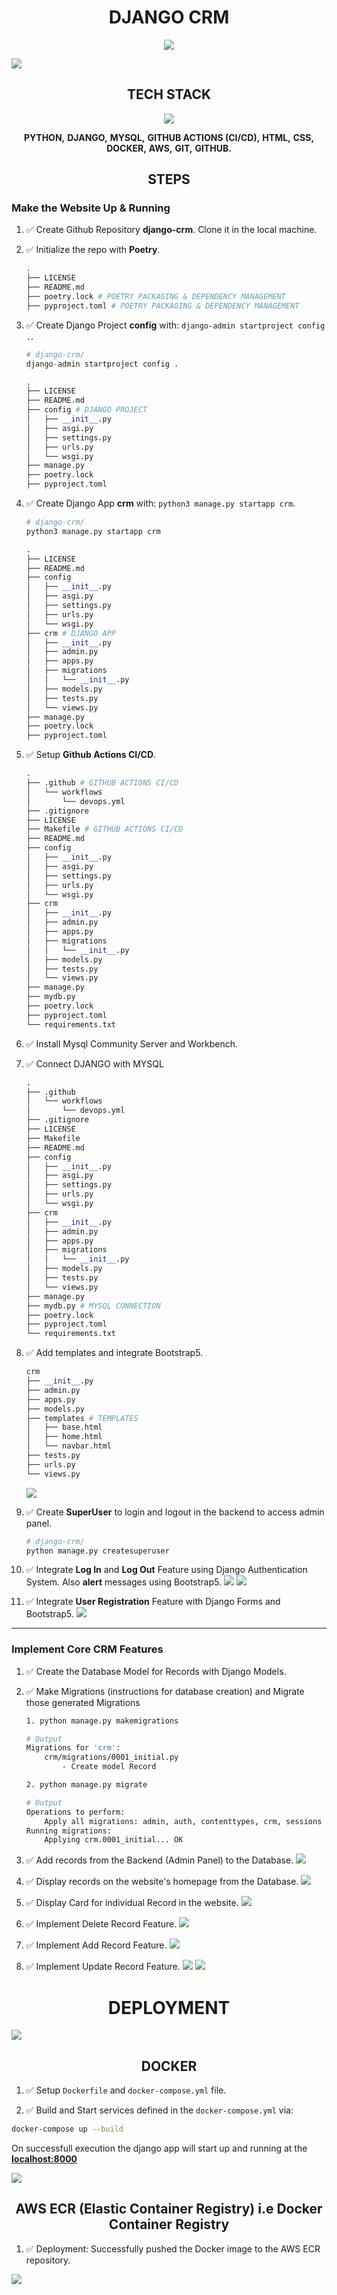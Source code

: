 <h1 align="center">DJANGO CRM</h1>

<p align="center">
    <a href="https://github.com/subratamondal1/django-crm/actions/workflows/devops.yml">
        <img src="https://github.com/subratamondal1/django-crm/actions/workflows/devops.yml/badge.svg"/>
    </a>
</p>

<img src="assets/images/stage00.png" />

<h2 align="center">TECH STACK</h2>
<p align="center">
  <img src="https://skillicons.dev/icons?i=python,django,mysql,githubactions,html,css,docker,aws,git,github&perline=5" />
</p>

<p align="center">
<strong>PYTHON,</strong>
<strong>DJANGO,</strong>
<strong>MYSQL,</strong>
<strong>GITHUB ACTIONS (CI/CD),</strong>
<strong>HTML,</strong>
<strong>CSS,</strong>
<strong>DOCKER,</strong>
<strong>AWS,</strong>
<strong>GIT,</strong>
<strong>GITHUB.</strong>
</p>

<h2 align="center">STEPS</h2>

<h3 align="left">Make the Website Up & Running</h3>

1. ✅ Create Github Repository **django-crm**. Clone it in the local machine.
2. ✅ Initialize the repo with **Poetry**.
    ```python
    .
    ├── LICENSE
    ├── README.md
    ├── poetry.lock # POETRY PACKAGING & DEPENDENCY MANAGEMENT
    ├── pyproject.toml # POETRY PACKAGING & DEPENDENCY MANAGEMENT
    ```
3. ✅ Create Django Project **config** with: `django-admin startproject config .`.
    ```python
    # django-crm/
    django-admin startproject config .

    .
    ├── LICENSE
    ├── README.md
    ├── config # DJANGO PROJECT
    │   ├── __init__.py
    │   ├── asgi.py
    │   ├── settings.py
    │   ├── urls.py
    │   └── wsgi.py
    ├── manage.py
    ├── poetry.lock
    ├── pyproject.toml

    ```
4. ✅ Create Django App **crm** with: `python3 manage.py startapp crm`.
    ```python
    # django-crm/
    python3 manage.py startapp crm

    .
    ├── LICENSE
    ├── README.md
    ├── config
    │   ├── __init__.py
    │   ├── asgi.py
    │   ├── settings.py
    │   ├── urls.py
    │   └── wsgi.py
    ├── crm # DJANGO APP
    │   ├── __init__.py
    │   ├── admin.py
    │   ├── apps.py
    │   ├── migrations
    │   │   └── __init__.py
    │   ├── models.py
    │   ├── tests.py
    │   └── views.py
    ├── manage.py
    ├── poetry.lock
    ├── pyproject.toml
    ```
5. ✅ Setup **Github Actions CI/CD**.

    ```python
    .
    ├── .github # GITHUB ACTIONS CI/CD
    │   └── workflows
    │       └── devops.yml
    ├── .gitignore
    ├── LICENSE
    ├── Makefile # GITHUB ACTIONS CI/CD
    ├── README.md
    ├── config
    │   ├── __init__.py
    │   ├── asgi.py
    │   ├── settings.py
    │   ├── urls.py
    │   └── wsgi.py
    ├── crm
    │   ├── __init__.py
    │   ├── admin.py
    │   ├── apps.py
    │   ├── migrations
    │   │   └── __init__.py
    │   ├── models.py
    │   ├── tests.py
    │   └── views.py
    ├── manage.py
    ├── mydb.py
    ├── poetry.lock
    ├── pyproject.toml
    └── requirements.txt
    ```

6. ✅ Install Mysql Community Server and Workbench.
7. ✅ Connect DJANGO with MYSQL
    ```python
    .
    ├── .github
    │   └── workflows
    │       └── devops.yml
    ├── .gitignore
    ├── LICENSE
    ├── Makefile
    ├── README.md
    ├── config
    │   ├── __init__.py
    │   ├── asgi.py
    │   ├── settings.py
    │   ├── urls.py
    │   └── wsgi.py
    ├── crm
    │   ├── __init__.py
    │   ├── admin.py
    │   ├── apps.py
    │   ├── migrations
    │   │   └── __init__.py
    │   ├── models.py
    │   ├── tests.py
    │   └── views.py
    ├── manage.py
    ├── mydb.py # MYSQL CONNECTION
    ├── poetry.lock
    ├── pyproject.toml
    └── requirements.txt
    ```
8. ✅ Add templates and integrate Bootstrap5.
    ```python
    crm
    ├── __init__.py
    ├── admin.py
    ├── apps.py
    ├── models.py
    ├── templates # TEMPLATES
    │   ├── base.html
    │   ├── home.html
    │   └── navbar.html
    ├── tests.py
    ├── urls.py
    └── views.py
    ```

    <img src="assets/images/stage1.png" />

9.  ✅ Create **SuperUser** to login and logout in the backend to access admin panel.
    ```python
    # django-crm/
    python manage.py createsuperuser
    ```

10. ✅ Integrate **Log In** and **Log Out** Feature using Django Authentication System. Also **alert** messages using Bootstrap5.
    <img src="assets/images/stage2.png" />
    <img src="assets/images/stage3.png" />

11. ✅ Integrate **User Registration** Feature with Django Forms and Bootstrap5.
    <img src="assets/images/stage4.png" />
---
<h3 align="left">Implement Core CRM Features</h3>

1. ✅ Create the Database Model for Records with Django Models.
2. ✅ Make Migrations (instructions for database creation) and Migrate those generated Migrations
    ```bash
    1. python manage.py makemigrations

    # Output
    Migrations for 'crm':
        crm/migrations/0001_initial.py
            - Create model Record

    2. python manage.py migrate

    # Output
    Operations to perform:
        Apply all migrations: admin, auth, contenttypes, crm, sessions
    Running migrations:
        Applying crm.0001_initial... OK
    ```

3. ✅ Add records from the Backend (Admin Panel) to the Database.
    <img src="assets/images/stage5.png" />

4. ✅ Display records on the website's homepage from the Database.
    <img src="assets/images/stage6.png" />

5. ✅ Display Card for individual Record in the website.
    <img src="assets/images/stage7.png" />

6. ✅ Implement Delete Record Feature.
    <img src="assets/images/stage8.png" />

7. ✅ Implement Add Record Feature.
    <img src="assets/images/stage9.png" />

8. ✅ Implement Update Record Feature.
    <img src="assets/images/stage10.png" />
    <img src="assets/images/stage11.png" />

<h1 align="center">DEPLOYMENT</h1>

<img src="assets/images/deploy1.png" />

<h2 align="center">DOCKER</h2>

1. ✅ Setup `Dockerfile` and `docker-compose.yml` file.

2. ✅ Build and Start services defined in the `docker-compose.yml` via:

```bash
docker-compose up --build
```

On successfull execution the django app will start up and running at the [**localhost:8000**](localhost:8000)

<img src="assets/images/docker1.png" />

<h2 align="center">AWS ECR (Elastic Container Registry) i.e Docker Container Registry</h2>

1. ✅ Deployment: Successfully pushed the Docker image to the AWS ECR repository.

<img src="assets/images/awsecr1.png" />
